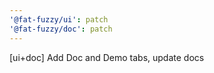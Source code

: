 ```yaml
---
'@fat-fuzzy/ui': patch
'@fat-fuzzy/doc': patch
---
```


[ui+doc] Add Doc and Demo tabs, update docs
